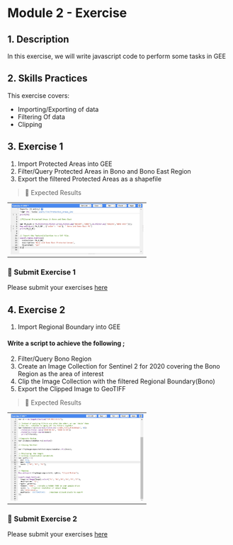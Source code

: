 # Module 2 - Exercise 

## 1. Description

In this exercise, we will write javascript code to perform  some tasks in GEE  

## 2. Skills Practices

This exercise covers:

- Importing/Exporting of data 
- Filtering Of data
- Clipping 



## 3. Exercise 1
1. Import Protected Areas into GEE
2. Filter/Query Protected Areas in Bono and Bono East Region
3. Export the filtered Protected Areas as a shapefile


> :pushpin: Expected Results <br>

<table style="border: 0;">
  <tr> 
    <td vlign="center" style="border: 0;"><img src="https://github.com/ernest19/UKPACT_GEE_TRAINING/blob/main/img/exercise/mod2_q1.JPG" width="300"></td>
  </tr>
</table>




###   :pushpin: Submit Exercise 1 <br>

 Please submit your exercises [here](https://github.com/ernest19/UKPACT_GEE_TRAINING/issues/new?assignees=&labels=&template=submit-module-2-exercises.md&title=Module+2+exercises1+%5Breplace+with+your+name%5D)







## 4. Exercise 2

1. Import Regional Boundary into GEE

#### Write a script to achieve the following ;

2. Filter/Query Bono Region
3. Create an Image Collection for Sentinel 2 for 2020 covering the Bono Region as the  area of interest
4. Clip the Image Collection with the filtered  Regional Boundary(Bono)
5. Export the Clipped Image to GeoTIFF



> :pushpin: Expected Results <br>

<table style="border: 0;">
  <tr> 
    <td vlign="center" style="border: 0;"><img src="https://github.com/ernest19/UKPACT_GEE_TRAINING/blob/main/img/exercise/mod2_q2.JPG" width="300"></td>
  </tr>
</table>




###   :pushpin: Submit Exercise 2 <br>

 Please submit your exercises [here](https://github.com/ernest19/UKPACT_GEE_TRAINING/issues/new?assignees=&labels=&template=submit-module-2-exercises.md&title=Module+2+exercises2+%5Breplace+with+your+name%5D)

